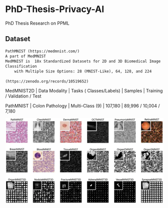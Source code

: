 # PhD-Thesis-Privacy-AI
PhD Thesis Research on PPML

## Dataset

    PathMNIST (https://medmnist.com/)
    A part of MedMNIST 
    MedMNIST is  18x Standardized Datasets for 2D and 3D Biomedical Image Classification
        with Multiple Size Options: 28 (MNIST-Like), 64, 128, and 224

    (https://zenodo.org/records/10519652)

MedMNIST2D | Data Modality | Tasks ( Classes/Labels) | Samples | Training / Validation / Test

PathMNIST | Colon Pathology | Multi-Class (9) | 107,180 | 89,996 / 10,004 / 7,180

![alt text](image.png)
